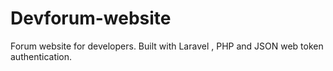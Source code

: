 # Devforum-website
Forum website for developers. Built with Laravel , PHP and JSON web token authentication.

